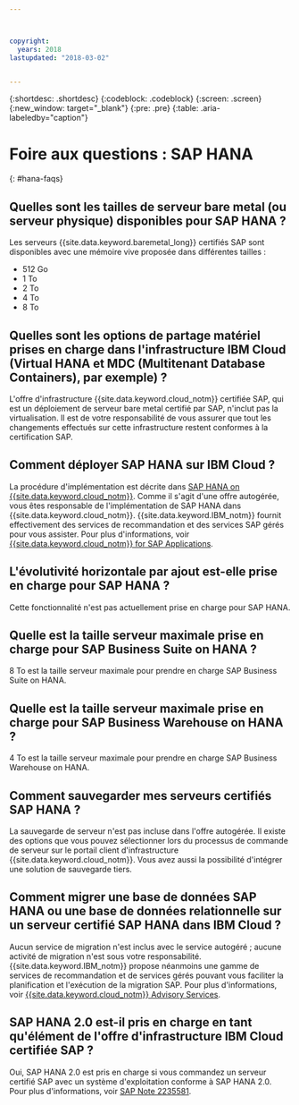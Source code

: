 ```yaml
---



copyright:
  years: 2018
lastupdated: "2018-03-02"


---
```


{:shortdesc: .shortdesc}
{:codeblock: .codeblock}
{:screen: .screen}
{:new_window: target="_blank"}
{:pre: .pre}
{:table: .aria-labeledby="caption"}

# Foire aux questions : SAP HANA
{: #hana-faqs}

## Quelles sont les tailles de serveur bare metal (ou serveur physique) disponibles pour SAP HANA ?

Les serveurs {{site.data.keyword.baremetal_long}} certifiés SAP sont disponibles avec une mémoire vive proposée dans différentes tailles : 
  * 512 Go
  * 1 To
  * 2 To
  * 4 To
  * 8 To
  
## Quelles sont les options de partage matériel prises en charge dans l'infrastructure IBM Cloud (Virtual HANA et MDC (Multitenant Database Containers), par exemple) ?

L'offre d'infrastructure {{site.data.keyword.cloud_notm}} certifiée SAP, qui est un déploiement de serveur bare metal certifié par SAP, n'inclut pas la virtualisation. Il est de votre responsabilité de vous assurer que tout les changements effectués sur cette infrastructure restent conformes à la certification SAP.

## Comment déployer SAP HANA sur IBM Cloud ?

La procédure d'implémentation est décrite dans [SAP HANA on {{site.data.keyword.cloud_notm}}](https://console.bluemix.net/docs/infrastructure/sap-hana/hana-index.html#getting-started). Comme il s'agit d'une offre autogérée, vous êtes responsable de l'implémentation de SAP HANA dans {{site.data.keyword.cloud_notm}}. {{site.data.keyword.IBM_notm}} fournit effectivement des services de recommandation et des services SAP gérés pour vous assister. Pour plus d'informations, voir [{{site.data.keyword.cloud_notm}} for SAP Applications](https://www.ibm.com/cloud/sap/managed).

## L'évolutivité horizontale par ajout est-elle prise en charge pour SAP HANA ?

Cette fonctionnalité n'est pas actuellement prise en charge pour SAP HANA.

## Quelle est la taille serveur maximale prise en charge pour SAP Business Suite on HANA ?

8 To est la taille serveur maximale pour prendre en charge SAP Business Suite on HANA.

##  Quelle est la taille serveur maximale prise en charge pour SAP Business Warehouse on HANA ?

4 To est la taille serveur maximale pour prendre en charge SAP Business Warehouse on HANA.

## Comment sauvegarder mes serveurs certifiés SAP HANA ?

La sauvegarde de serveur n'est pas incluse dans l'offre autogérée. Il existe des options que vous pouvez sélectionner lors du processus de commande de serveur sur le portail client d'infrastructure {{site.data.keyword.cloud_notm}}. Vous avez aussi la possibilité d'intégrer une solution de sauvegarde tiers.

## Comment migrer une base de données SAP HANA ou une base de données relationnelle sur un serveur certifié SAP HANA dans IBM Cloud ?

Aucun service de migration n'est inclus avec le service autogéré ; aucune activité de migration n'est sous votre responsabilité. {{site.data.keyword.IBM_notm}} propose néanmoins une gamme de services de recommandation et de services gérés pouvant vous faciliter la planification et l'exécution de la migration SAP. Pour plus d'informations, voir [{{site.data.keyword.cloud_notm}} Advisory Services](https://ibm.com/us-en/marketplace/cloud-consulting-services).

## SAP HANA 2.0 est-il pris en charge en tant qu'élément de l'offre d'infrastructure IBM Cloud certifiée SAP ?

Oui, SAP HANA 2.0 est pris en charge si vous commandez un serveur certifié SAP avec un système d'exploitation conforme à SAP HANA 2.0. Pour plus d'informations, voir [SAP Note 2235581](https://launchpad.support.sap.com/#/notes/2235581).
